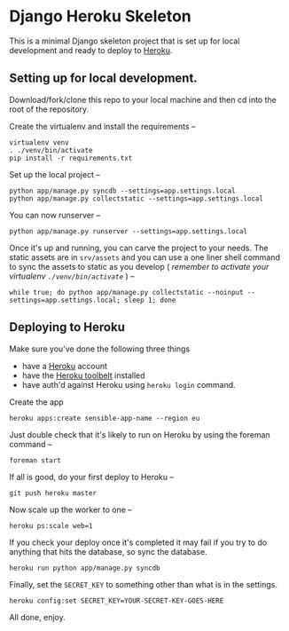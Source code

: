 # Django Heroku Skeleton

This is a minimal Django skeleton project that is set up for local
development and ready to deploy to [Heroku][1].


## Setting up for local development.

Download/fork/clone this repo to your local machine and then cd into
the root of the repository.

Create the virtualenv and install the requirements &ndash;

    virtualenv venv
    . ./venv/bin/activate
    pip install -r requirements.txt


Set up the local project &ndash;

    python app/manage.py syncdb --settings=app.settings.local
    python app/manage.py collectstatic --settings=app.settings.local
    
You can now runserver &ndash;

    python app/manage.py runserver --settings=app.settings.local

Once it's up and running, you can carve the project to your needs. The
static assets are in `srv/assets` and you can use a one liner shell
command to sync the assets to static as you develop ( _remember to
activate your virtualenv `./venv/bin/activate`_ ) &ndash;
    
    while true; do python app/manage.py collectstatic --noinput --settings=app.settings.local; sleep 1; done

## Deploying to Heroku

Make sure you've done the following three things

* have a [Heroku][1] account
* have the [Heroku toolbelt][0] installed
* have auth'd against Heroku using `heroku login` command.

Create the app

    heroku apps:create sensible-app-name --region eu

Just double check that it's likely to run on Heroku by using the
foreman command &ndash;

    foreman start

If all is good, do your first deploy to Heroku &ndash;

    git push heroku master

Now scale up the worker to one &ndash;

    heroku ps:scale web=1

If you check your deploy once it's completed it may fail if you try to
do anything that hits the database, so sync the database.

    heroku run python app/manage.py syncdb

Finally, set the `SECRET_KEY` to something other than what is in the
settings.

    heroku config:set SECRET_KEY=YOUR-SECRET-KEY-GOES-HERE

All done, enjoy.

[0]: https://toolbelt.heroku.com/
[1]: https://heroku.com/
